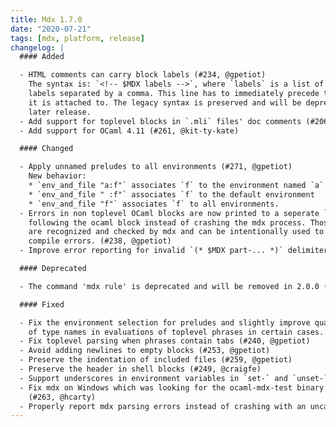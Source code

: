 ```yaml
---
title: Mdx 1.7.0
date: "2020-07-21"
tags: [mdx, platform, release]
changelog: |
  #### Added

  - HTML comments can carry block labels (#234, @gpetiot)
    The syntax is: `<!-- $MDX labels -->`, where `labels` is a list of valid
    labels separated by a comma. This line has to immediately precede the block
    it is attached to. The legacy syntax is preserved and will be deprecated in a
    later release.
  - Add support for toplevel blocks in `.mli` files' doc comments (#206, @jsomers)
  - Add support for OCaml 4.11 (#261, @kit-ty-kate)

  #### Changed

  - Apply unnamed preludes to all environments (#271, @gpetiot)
    New behavior:
    * `env_and_file "a:f"` associates `f` to the environment named `a`
    * `env_and_file " :f"` associates `f` to the default environment
    * `env_and_file "f"` associates `f` to all environments.
  - Errors in non toplevel OCaml blocks are now printed to a seperate `mdx-error` code block
    following the ocaml block instead of crashing the mdx process. Those `mdx-error` blocks
    are recognized and checked by mdx and can be intentionally used to show case specific
    compile errors. (#238, @gpetiot)
  - Improve error reporting for invalid `(* $MDX part-... *)` delimiters (#250, @gpetiot)

  #### Deprecated

  - The command 'mdx rule' is deprecated and will be removed in 2.0.0 (#251, @gpetiot)

  #### Fixed

  - Fix the environment selection for preludes and slightly improve quality
    of type names in evaluations of toplevel phrases in certain cases. (#225, @gpetiot)
  - Fix toplevel parsing when phrases contain tabs (#240, @gpetiot)
  - Avoid adding newlines to empty blocks (#253, @gpetiot)
  - Preserve the indentation of included files (#259, @gpetiot)
  - Preserve the header in shell blocks (#249, @craigfe)
  - Support underscores in environment variables in `set-` and `unset-` labels (#257, @shonfeder)
  - Fix mdx on Windows which was looking for the ocaml-mdx-test binary at the wrong place
    (#263, @hcarty)
  - Properly report mdx parsing errors instead of crashing with an uncaught exception (#267, @gpetiot)
---
```


